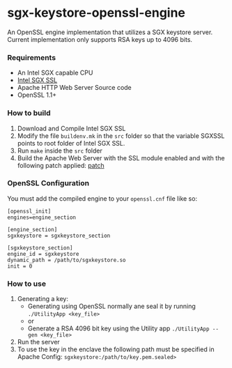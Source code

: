 # sgx-keystore-openssl-engine
 
An OpenSSL engine implementation that utilizes a SGX keystore server. Current implementation only supports RSA keys up to 4096 bits.

### Requirements
* An Intel SGX capable CPU
* [Intel SGX SSL](https://github.com/intel/intel-sgx-ssl)
* Apache HTTP Web Server Source code
* OpenSSL 1.1+ 

### How to build
1. Download and Compile Intel SGX SSL
2. Modify the file `buildenv.mk` in the `src` folder so that the variable SGXSSL points to root folder of Intel SGX SSL.
3. Run `make` inside the `src` folder
4. Build the Apache Web Server with the SSL module enabled and with the following patch applied: [patch](https://github.com/andreluis034/sgx-keystore.openssl-engine/blob/master/patch/apache.patch)


### OpenSSL Configuration
You must add the compiled engine to your `openssl.cnf` file like so:
```
[openssl_init]
engines=engine_section

[engine_section]
sgxkeystore = sgxkeystore_section

[sgxkeystore_section]
engine_id = sgxkeystore
dynamic_path = /path/to/sgxkeystore.so
init = 0
```

### How to use
1. Generating a key:
    * Generating using OpenSSL normally ane seal it by running `./UtilityApp <key_file>`
    * or
    * Generate a RSA 4096 bit key using the Utility app `./UtilityApp --gen <key_file>`
2. Run the server
3. To use the key in the enclave the following path must be specified in Apache Config: `sgxkeystore:/path/to/key.pem.sealed>` 
